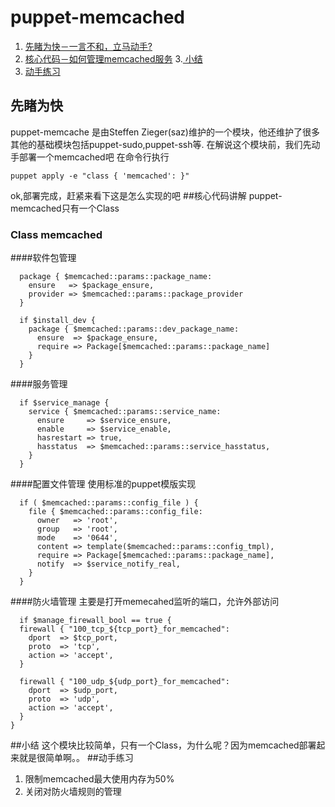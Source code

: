 # puppet-memcached
1. [先睹为快－一言不和，立马动手?](#先睹为快)
2. [核心代码－如何管理memcached服务](＃核心代码讲解)
3.[ 小结](#小结)
4. [动手练习](#动手练习)


## 先睹为快
puppet-memcache 是由Steffen Zieger(saz)维护的一个模块，他还维护了很多其他的基础模块包括puppet-sudo,puppet-ssh等.
在解说这个模块前，我们先动手部署一个memcached吧
在命令行执行
```puppet
puppet apply -e "class { 'memcached': }"
```
ok,部署完成，赶紧来看下这是怎么实现的吧
##核心代码讲解
puppet-memcached只有一个Class
### Class memcached

####软件包管理
```puppet
  package { $memcached::params::package_name:
    ensure   => $package_ensure,
    provider => $memcached::params::package_provider
  }

  if $install_dev {
    package { $memcached::params::dev_package_name:
      ensure  => $package_ensure,
      require => Package[$memcached::params::package_name]
    }
  }
```
####服务管理
```puppet
  if $service_manage {
    service { $memcached::params::service_name:
      ensure     => $service_ensure,
      enable     => $service_enable,
      hasrestart => true,
      hasstatus  => $memcached::params::service_hasstatus,
    }
  }
```
####配置文件管理
使用标准的puppet模版实现
```puppet
  if ( $memcached::params::config_file ) {
    file { $memcached::params::config_file:
      owner   => 'root',
      group   => 'root',
      mode    => '0644',
      content => template($memcached::params::config_tmpl),
      require => Package[$memcached::params::package_name],
      notify  => $service_notify_real,
    }
  }
  ```
  ####防火墙管理
  主要是打开memecahed监听的端口，允许外部访问
  ```puppet
    if $manage_firewall_bool == true {
    firewall { "100_tcp_${tcp_port}_for_memcached":
      dport  => $tcp_port,
      proto  => 'tcp',
      action => 'accept',
    }

    firewall { "100_udp_${udp_port}_for_memcached":
      dport  => $udp_port,
      proto  => 'udp',
      action => 'accept',
    }
  }
  ```
  ##小结
  这个模块比较简单，只有一个Class，为什么呢？因为memcached部署起来就是很简单啊。。
  ##动手练习
  1. 限制memcached最大使用内存为50%
  2. 关闭对防火墙规则的管理
